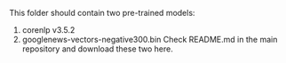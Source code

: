 This folder should contain two pre-trained models:
1. corenlp v3.5.2
2. googlenews-vectors-negative300.bin
Check README.md in the main repository and download these two here.
